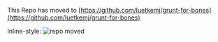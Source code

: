 This Repo has moved to [https://github.com/luetkemj/grunt-for-bones](https://github.com/luetkemj/grunt-for-bones)

Inline-style: 
![repo moved](http://i.imgur.com/4FGdO9l.gif "long legs, will travel")
